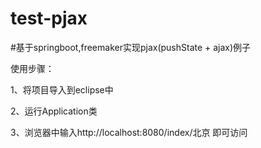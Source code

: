 # test-pjax
#基于springboot,freemaker实现pjax(pushState + ajax)例子


使用步骤：

1、将项目导入到eclipse中

2、运行Application类

3、浏览器中输入http://localhost:8080/index/北京 即可访问
